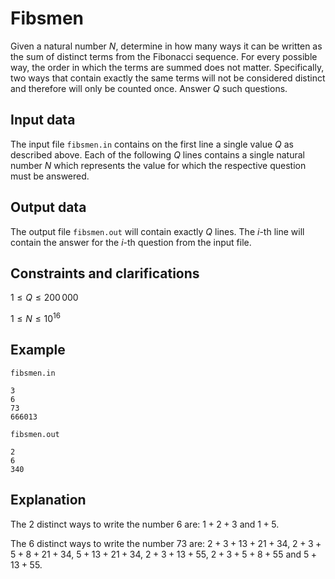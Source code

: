 # Fibsmen

Given a natural number $N$, determine in how many ways it can be written as the sum of distinct terms from the Fibonacci sequence. For every possible way, the order in which the terms are summed does not matter. Specifically, two ways that contain exactly the same terms will not be considered distinct and therefore will only be counted once. Answer $Q$ such questions.

## Input data

The input file `fibsmen.in` contains on the first line a single value $Q$ as described above. Each of the following $Q$ lines contains a single natural number $N$ which represents the value for which the respective question must be answered.

## Output data

The output file `fibsmen.out` will contain exactly $Q$ lines. The $i$-th line will contain the answer for the $i$-th question from the input file.

## Constraints and clarifications

$1 \leq Q \leq 200\,000$

$1 \leq N \leq 10^{16}$

## Example

`fibsmen.in`

```
3
6
73
666013
```

`fibsmen.out`

```
2
6
340
```

## Explanation

The $2$ distinct ways to write the number $6$ are: $1+2+3$ and $1+5$.

The $6$ distinct ways to write the number $73$ are: $2+3+13+21+34$, $2+3+5+8+21+34$, $5+13+21+34$, $2+3+13+55$, $2+3+5+8+55$ and $5+13+55$.